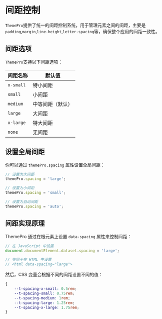 # 间距控制

`ThemePro`提供了统一的间距控制系统，用于管理元素之间的间距，主要是`padding`,`margin`,`line-height`,`letter-spacing`等，确保整个应用的间距一致性。

## 间距选项

`ThemePro`支持以下间距选项：

| 间距名称 | 默认值 |
|----------|--------|
| `x-small` | 特小间距 |
| `small` | 小间距 |
| `medium` | 中等间距（默认） |
| `large` | 大间距 |
| `x-large` | 特大间距 |
| `none` | 无间距 |


## 设置全局间距

你可以通过 `themePro.spacing` 属性设置全局间距：

```js
// 设置为大间距
themePro.spacing = 'large';

// 设置为小间距
themePro.spacing = 'small';

// 设置为自动间距
themePro.spacing = 'auto';
```

## 间距实现原理

ThemePro 通过在根元素上设置 `data-spacing` 属性来控制间距：

```js
// 在 JavaScript 中设置
document.documentElement.dataset.spacing = 'large';

// 等同于在 HTML 中设置
// <html data-spacing="large">
```

然后，CSS 变量会根据不同的间距设置不同的值：

```css
{
    --t-spacing-x-small: 0.5rem;
    --t-spacing-small: 0.75rem;
    --t-spacing-medium: 1rem;
    --t-spacing-large: 1.25rem;
    --t-spacing-x-large: 1.75rem;
}
```  

<demo html="spacing.html" ></demo>